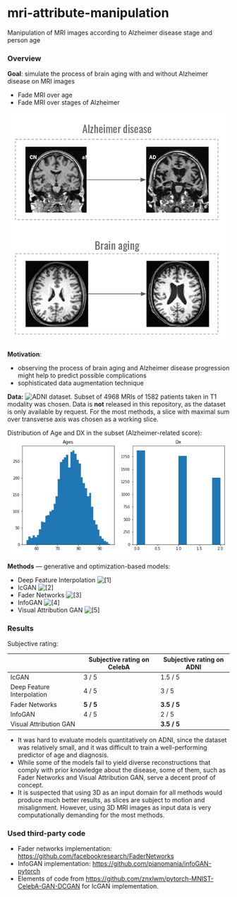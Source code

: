 # mri-attribute-manipulation
Manipulation of MRI images according to Alzheimer disease stage and person age

### Overview 
**Goal**: simulate the process  of brain aging with and without Alzheimer disease on MRI images
* Fade MRI over age
* Fade MRI over stages of Alzheimer

![Task overview](pics/overview_1.png)

**Motivation**: 
* observing the process of brain aging and Alzheimer disease progression  might help to predict possible complications 
* sophisticated data augmentation technique

**Data:**
![ADNI dataset](https://ida.loni.usc.edu/login.jsp?project=ADNI#). Subset of 4968 MRIs of 1582 patients taken in T1 modality was chosen. Data is **not** released in this repository, as the dataset is only available by request. For the most methods, a slice with maximal sum over transverse axis was chosen as a working slice. 

Distribution of Age and DX in the subset (Alzheimer-related score):
![Distribution of Age and DX in the subset](pics/subset_age_dx_distr.png)

**Methods** &mdash; generative and optimization-based models:
* Deep Feature Interpolation ![[1]](https://arxiv.org/abs/1611.05507)
* IcGAN ![[2]](https://arxiv.org/abs/1611.06355)
* Fader Networks ![[3]](https://arxiv.org/abs/1706.00409)
* InfoGAN ![[4]](papers.nips.cc/paper/6398-infogan-interpretable-representation-learning-by-information-maximizing-generative-adversarial-nets)
* Visual Attribution GAN ![[5]](https://arxiv.org/abs/1711.08998)

### Results

Subjective rating:

|                            | Subjective rating on CelebA | Subjective rating on ADNI |
|----------------------------|-----------------------------|---------------------------|
| IcGAN                      | 3 / 5                       | 1.5 / 5                   |
| Deep Feature Interpolation | 4 / 5                       | 3   / 5                   |
| Fader Networks             | **5 / 5**                   | **3.5 / 5**               |
| InfoGAN                    | 4 / 5                       | 2   / 5                   |
| Visual Attribution GAN     |                             | **3.5 / 5**               |

* It was hard to evaluate models quantitatively on ADNI, since the dataset was relatively small, and it was difficult to train a well-performing predictor of age and diagnosis.
* While some of the models fail to yield diverse reconstructions that comply with prior knowledge about the disease, some of them, such as Fader Networks and Visual Attribution GAN, serve a decent proof of concept.
* It is suspected that using 3D as an input domain for all methods would produce much better results, as slices are subject to motion and misalignment. However, using 3D MRI images as input data is very computationally demanding for the most methods.

### Used third-party code
* Fader networks implementation: https://github.com/facebookresearch/FaderNetworks
* InfoGAN implementation: https://github.com/pianomania/infoGAN-pytorch
* Elements of code from https://github.com/znxlwm/pytorch-MNIST-CelebA-GAN-DCGAN for IcGAN implementation.

